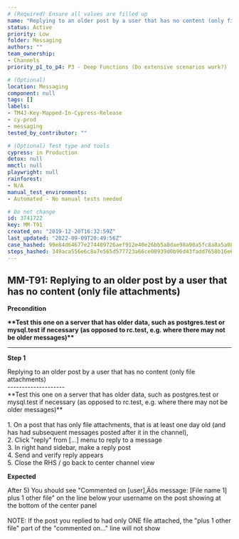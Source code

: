 ```yaml
---
# (Required) Ensure all values are filled up
name: "Replying to an older post by a user that has no content (only file attachments)"
status: Active
priority: Low
folder: Messaging
authors: ""
team_ownership: 
- Channels
priority_p1_to_p4: P3 - Deep Functions (Do extensive scenarios work?)

# (Optional)
location: Messaging
component: null
tags: []
labels: 
- TM4J-Key-Mapped-In-Cypress-Release
- cy-prod
- messaging
tested_by_contributor: ""

# (Optional) Test type and tools
cypress: in Production
detox: null
mmctl: null
playwright: null
rainforest: 
- N/A
manual_test_environments: 
- Automated - No manual tests needed

# Do not change
id: 3741722
key: MM-T91
created_on: "2019-12-20T16:32:59Z"
last_updated: "2022-09-09T20:49:56Z"
case_hashed: 99e84d64677e274409726aef912e40e26bb5a8dae98a90a5fc8a8a5a08e82fd999fdb5cf2cedee6a593b10a03b7f3ab1
steps_hashed: 349aca556e6c8a7e565d577723a66ce00939d0b96d43fadd7658b16e60c4915cbad42c11345232dbde44e9dc5df30a81
---
```


<!-- (Auto-generated) Based on frontmatter's "key" and "name" -->

## MM-T91: Replying to an older post by a user that has no content (only file attachments)

**Precondition**

**\*\*Test this one on a server that has older data, such as postgres.test or mysql.test if necessary (as opposed to rc.test, e.g. where there may not be older messages)\*\***

---

**Step 1**

Replying to an older post by a user that has no content (only file attachments)\
\--------------------\
\*\*Test this one on a server that has older data, such as postgres.test or mysql.test if necessary (as opposed to rc.test, e.g. where there may not be older messages)\*\*\
\
1\. On a post that has only file attachments, that is at least one day old (and has had subsequent messages posted after it in the channel),\
2\. Click "reply" from \[...] menu to reply to a message\
3\. In right hand sidebar, make a reply post\
4\. Send and verify reply appears\
5\. Close the RHS / go back to center channel view

**Expected**

After 5) You should see "Commented on \[user]‚Äôs message: \[File name 1] plus 1 other file" on the line below your username on the post showing at the bottom of the center panel\
\
NOTE: If the post you replied to had only ONE file attached, the "plus 1 other file" part of the "commented on..." line will not show
